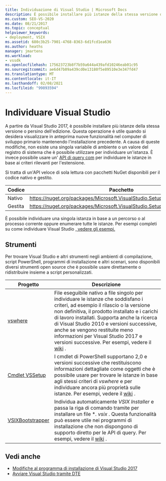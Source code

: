 ```yaml
---
title: Individuazione di Visual Studio | Microsoft Docs
description: È possibile installare più istanze della stessa versione di Visual Studio. Informazioni su come usare un'API di query COM per trovare l'istanza desiderata.
ms.custom: SEO-VS-2020
ms.date: 08/21/2017
ms.topic: conceptual
helpviewer_keywords:
- deployment, VSIX
ms.assetid: 680c3b25-7901-4768-8363-6d1fcd1ea636
ms.author: heaths
manager: jmartens
ms.workload:
- vssdk
ms.openlocfilehash: 175623723b8f7b59a644a439afd10246eab01c95
ms.sourcegitcommit: ae6d47b09a439cd0e13180f5e89510e3e347fd47
ms.translationtype: MT
ms.contentlocale: it-IT
ms.lasthandoff: 02/08/2021
ms.locfileid: "99893594"
---
```

# <a name="locate-visual-studio"></a>Individuare Visual Studio

A partire da Visual Studio 2017, è possibile installare più istanze della stessa versione o persino dell'edizione. Questa operazione è utile quando si desidera visualizzare in anteprima nuove funzionalità nel computer di sviluppo primario mantenendo l'installazione precedente. A causa di queste modifiche, non esiste una singola variabile di ambiente o un valore del registro di sistema che è possibile utilizzare per individuare un'istanza. È invece possibile usare un' [API di query com](/dotnet/api/microsoft.visualstudio.setup.configuration) per individuare le istanze in base ai criteri rilevanti per l'estensione.

Si tratta di un'API veloce di sola lettura con pacchetti NuGet disponibili per il codice nativo e gestito.

| Codice | Pacchetto |
| ---- | --- |
| Nativo | https://nuget.org/packages/Microsoft.VisualStudio.Setup.Configuration.Native |
| Gestita | https://nuget.org/packages/Microsoft.VisualStudio.Setup.Configuration.Interop |

È possibile individuare una singola istanza in base a un percorso o al processo corrente oppure enumerare tutte le istanze. Per esempi completi su come individuare Visual Studio [, vedere gli esempi.](https://github.com/Microsoft/vs-setup-samples)

## <a name="tools"></a>Strumenti

Per trovare Visual Studio e altri strumenti negli ambienti di compilazione, script PowerShell, programmi di installazione e altri scenari, sono disponibili diversi strumenti open source che è possibile usare direttamente o ridistribuire insieme a script personalizzati.

| Progetto | Descrizione |
| ------- | ----------- |
| [vswhere](https://github.com/Microsoft/vswhere) | File eseguibile nativo a file singolo per individuare le istanze che soddisfano i criteri, ad esempio il rilascio o la versione non definitiva, il prodotto installato e i carichi di lavoro installati. Supporta anche la ricerca di Visual Studio 2010 e versioni successive, anche se vengono restituite meno informazioni per Visual Studio 2017 e versioni successive. Per esempi, vedere il [wiki](https://github.com/Microsoft/vswhere/wiki) . |
| [Cmdlet VSSetup](https://github.com/Microsoft/vssetup.powershell) | I cmdlet di PowerShell supportano 2,0 e versioni successive che restituiscono informazioni dettagliate come oggetti che è possibile usare per trovare le istanze in base agli stessi criteri di _vswhere_ e per individuare ancora più proprietà sulle istanze. Per esempi, vedere il [wiki](https://github.com/Microsoft/vssetup.powershell/wiki) . |
| [VSIXBootstrapper](https://github.com/Microsoft/vsixbootstrapper) | Individua automaticamente _VSIX Installer_ e passa la riga di comando tramite per installare un file **. vsix* . Questa funzionalità può essere utile nei programmi di installazione che non dispongono di supporto diretto per le API di query. Per esempi, vedere il [wiki](https://github.com/Microsoft/vsixbootstrapper/wiki) . |

## <a name="see-also"></a>Vedi anche

* [Modifiche al programma di installazione di Visual Studio 2017](https://devblogs.microsoft.com/setup/changes-to-visual-studio-15-setup/)
* [Avviare Visual Studio tramite DTE](launch-visual-studio-dte.md)